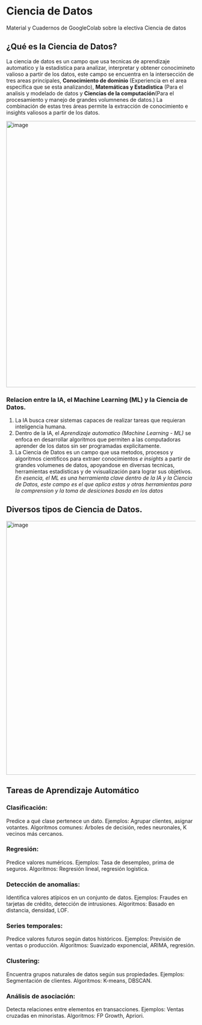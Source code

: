 # Ciencia de Datos
Material y Cuadernos de GoogleColab sobre la electiva Ciencia de datos
## ¿Qué es la Ciencia de Datos?
La ciencia de datos es un campo que usa tecnicas de aprendizaje automatico y la estadistíca para analizar, interpretar y obtener conocimineto valioso a partir de los datos, este campo se encuentra en la intersección de tres areas principales, **Conocimiento de dominio** (Experiencia en el area especifica que se esta analizando), **Matemáticas y Estadistica** (Para el analisis y modelado de datos y **Ciencias de la computación**(Para el procesamiento y manejo de grandes volumnenes de datos.)
La combinación de estas tres áreas permite la extracción de conocimiento e insights valiosos a partir de los datos.

<img width="640" height="707" alt="image" src="https://github.com/user-attachments/assets/4cf4f840-cf08-400b-afe1-801207f12ca9" />

### Relacion entre la IA, el Machine Learning (ML) y la Ciencia de Datos.
1. La IA busca crear sistemas capaces de realizar tareas que requieran inteligencia humana.
2. Dentro de la IA, el *Aprendizaje automatico (Machine Learning - ML)* se enfoca en desarrollar algoritmos que permiten a las computadoras aprender de los datos sin ser programadas explicitamente.
3. La Ciencia de Datos es un campo que usa metodos, procesos y algoritmos cientificos para extraer conocimientos *e insights* a partir de grandes volumenes de datos, apoyandose en diversas tecnicas, herramientas estadisticas y de vvisualización para lograr sus objetivos.
*En esencia, el ML es una herramienta clave dentro de la IA y la Ciencia de Datos, este campo es el que aplica estas y otras herramientas para la comprension y la toma de desiciones basda en los datos*
## Diversos tipos de Ciencia de Datos.
<img width="1170" height="674" alt="image" src="https://github.com/user-attachments/assets/d0069f67-91f8-4916-89d9-3627edc02cc3" />

## Tareas de Aprendizaje Automático

### Clasificación:
Predice a qué clase pertenece un dato.
Ejemplos: Agrupar clientes, asignar votantes.
Algoritmos comunes: Árboles de decisión, redes neuronales, K vecinos más cercanos.

### Regresión:
Predice valores numéricos.
Ejemplos: Tasa de desempleo, prima de seguros.
Algoritmos: Regresión lineal, regresión logística.

### Detección de anomalías:
Identifica valores atípicos en un conjunto de datos.
Ejemplos: Fraudes en tarjetas de crédito, detección de intrusiones.
Algoritmos: Basado en distancia, densidad, LOF.

### Series temporales:
Predice valores futuros según datos históricos.
Ejemplos: Previsión de ventas o producción.
Algoritmos: Suavizado exponencial, ARIMA, regresión.

### Clustering:
Encuentra grupos naturales de datos según sus propiedades.
Ejemplos: Segmentación de clientes.
Algoritmos: K-means, DBSCAN.

### Análisis de asociación:
Detecta relaciones entre elementos en transacciones.
Ejemplos: Ventas cruzadas en minoristas.
Algoritmos: FP Growth, Apriori.

